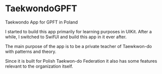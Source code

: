 # TaekwondoGPFT
Taekwondo App for GPFT in Poland

I started to build this app primarily for learning purposes in UIKit. After a while, I switched to SwifUI and build this app in it ever after. 

The main purpose of the app is to be a private teacher of Taewkwon-do with patterns and theory. 

Since it is built for Polish Taekwon-do Federation it also has some features relevant to the organization itself. 
